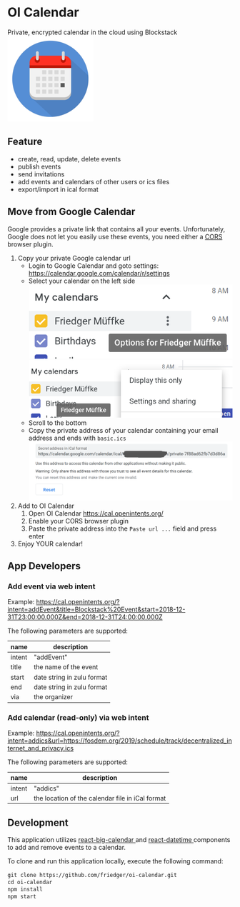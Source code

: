 # OI Calendar
Private, encrypted calendar in the cloud using Blockstack
![Logo](/public/android-chrome-192x192.png)
## Feature
* create, read, update, delete events
* publish events
* send invitations
* add events and calendars of other users or ics files
* export/import in ical format
## Move from Google Calendar
Google provides a private link that contains all your events.
Unfortunately, Google does not let you easily use these events, you need either a [CORS](https://en.wikipedia.org/wiki/Cross-origin_resource_sharing) browser plugin.
1. Copy your private Google calendar url
    * Login to Google Calendar and goto settings: https://calendar.google.com/calendar/r/settings    
    * Select your calendar on the left side
    ![Select](/resources/Screenshot%20from%202019-02-02%2002-10-33.png)
    ![Select3](/resources/Screenshot%20from%202019-02-02%2002-11-05.png)
    * Scroll to the bottom
    * Copy the private address of your calendar containing your email address and ends with `basic.ics`
    ![Select3](resources/Screenshot%20from%202019-02-02%2002-11-27.png)
1. Add to OI Calendar
    1. Open OI Calendar https://cal.openintents.org/
    1. Enable your CORS browser plugin
    1. Paste the private address into the `Paste url ...` field and press enter
1. Enjoy YOUR calendar!

## App Developers
### Add event via web intent
Example: https://cal.openintents.org/?intent=addEvent&title=Blockstack%20Event&start=2018-12-31T23:00:00.000Z&end=2018-12-31T24:00:00.000Z

The following parameters are supported:

| name   | description |
|--------|-------------|
| intent | "addEvent" | 
| title  | the name of the event | 
| start  | date string in zulu format |
| end    | date string in zulu format |
| via    | the organizer |

### Add calendar (read-only) via web intent
Example: https://cal.openintents.org/?intent=addics&url=https://fosdem.org/2019/schedule/track/decentralized_internet_and_privacy.ics

The following parameters are supported:

| name   | description |
|--------|-------------|
| intent | "addics" |
| url | the location of the calendar file in iCal format |

## Development
This application utilizes <a href="https://github.com/intljusticemission/react-big-calendar"> react-big-calendar </a> and 
<a href="https://github.com/YouCanBookMe/react-datetime"> react-datetime </a> components to add and remove events to a calendar.

To clone and run  this application locally, execute the following command:

```
git clone https://github.com/friedger/oi-calendar.git
cd oi-calendar
npm install
npm start
```

